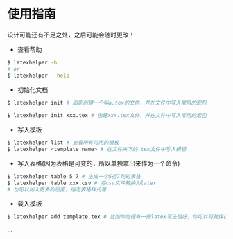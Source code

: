 # 使用指南

设计可能还有不足之处，之后可能会随时更改！

* 查看帮助

```bash
$ latexhelper -h
# or
$ latexhelper --help
```

* 初始化文档

```bash
$ latexhelper init # 固定创建一个叫a.tex的文件，并在文件中写入常用的宏包
  
$ latexhelper init xxx.tex # 创建xxx.tex文件，并在文件中写入常用的宏包
```

* 写入模板

```bash
$ latexhelper list # 查看所有可用的模板
$ latexhelper <template_name> # 在文件夹下的.tex文件中写入模板
```

* 写入表格(因为表格是可变的，所以单独拿出来作为一个命令)

```bash
$ latexhelper table 5 7 # 生成一个5行7列的表格
$ latexhelper table xxx.csv # 将csv文件转换为latex
# 也可以加入更多的设置，指定表格样式等
```

* 载入模板

```bash
$ latexhelper add template.tex # 比如你觉得有一段latex写法很好，你可以将其保存下来，下次就可以直接用latexhelper template来生成代码
```

...